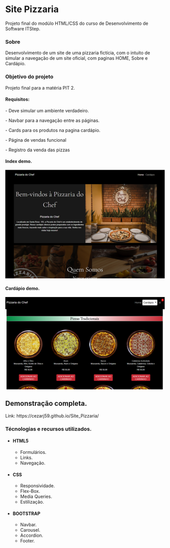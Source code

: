# Site Pizzaria
Projeto final do modúlo HTML/CSS do curso de Desenvolvimento de Software ITStep.
<h3>Sobre</h3>

Desenvolvimento de um site de uma pizzaria fictícia, com o intuito de simular a navegação de um site oficial, com paginas HOME, Sobre e Cardápio.

<h3>Objetivo do projeto</h3>
<p>Projeto final para a matéria PIT 2.</p>

<h4>Requisitos:</h4>
<p>- Deve simular um ambiente verdadeiro.</p>
<p>- Navbar para a navegação entre as páginas.</p>
<p>- Cards para os produtos na pagina cardápio.</p>
<p>- Página de vendas funcional</p>
<p>- Registro da venda das pizzas</p>


<h4>Index demo.</h4>

![indexPizzaria](https://github.com/gmatiasfriske/pizzaria-do-chef/blob/main/img/1.png)

<h4>Cardápio demo.</h4>

![cardapioDemo](https://github.com/gmatiasfriske/pizzaria-do-chef/blob/main/img/2.png)



<h2>Demonstração completa.</h2> Link: https://cezarj59.github.io/Site_Pizzaria/

<h3>Técnologias e recursos utilizados.</h3>
<ul>
  <li><h4>HTML5</h4>
      <ul>
          <li>Formulários.</li>
          <li>Links.</li>   
          <li>Navegação.</li>
      </ul>
  <li><h4>CSS</h4>
       <ul>
          <li>Responsividade.</li>
          <li>Flex-Box.</li>
          <li>Media Queries.</li>
          <li>Estilização.</li>
      </ul>
  </li>
  <li><h4>BOOTSTRAP</h4>
      <ul>
          <li>Navbar.</li>
          <li>Carousel.</li>
          <li>Accordion.</li>
          <li>Footer.</li>
      </ul>
  </li>
<ul>
